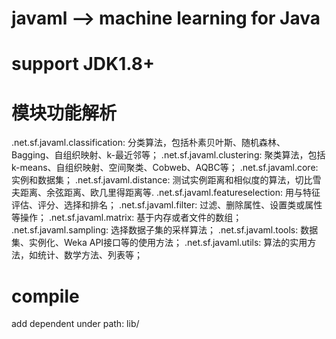 # javaml --> machine learning for Java
# support JDK1.8+

# 模块功能解析
.net.sf.javaml.classification: 分类算法，包括朴素贝叶斯、随机森林、Bagging、自组织映射、k-最近邻等；
.net.sf.javaml.clustering: 聚类算法，包括 k-means、自组织映射、空间聚类、Cobweb、AQBC等；
.net.sf.javaml.core: 实例和数据集；
.net.sf.javaml.distance: 测试实例距离和相似度的算法，切比雪夫距离、余弦距离、欧几里得距离等.
.net.sf.javaml.featureselection: 用与特征评估、评分、选择和排名；
.net.sf.javaml.filter: 过滤、删除属性、设置类或属性等操作；
.net.sf.javaml.matrix: 基于内存或者文件的数组；
.net.sf.javaml.sampling: 选择数据子集的采样算法；
.net.sf.javaml.tools: 数据集、实例化、Weka API接口等的使用方法；
.net.sf.javaml.utils: 算法的实用方法，如统计、数学方法、列表等；

# compile
add dependent under path: lib/


